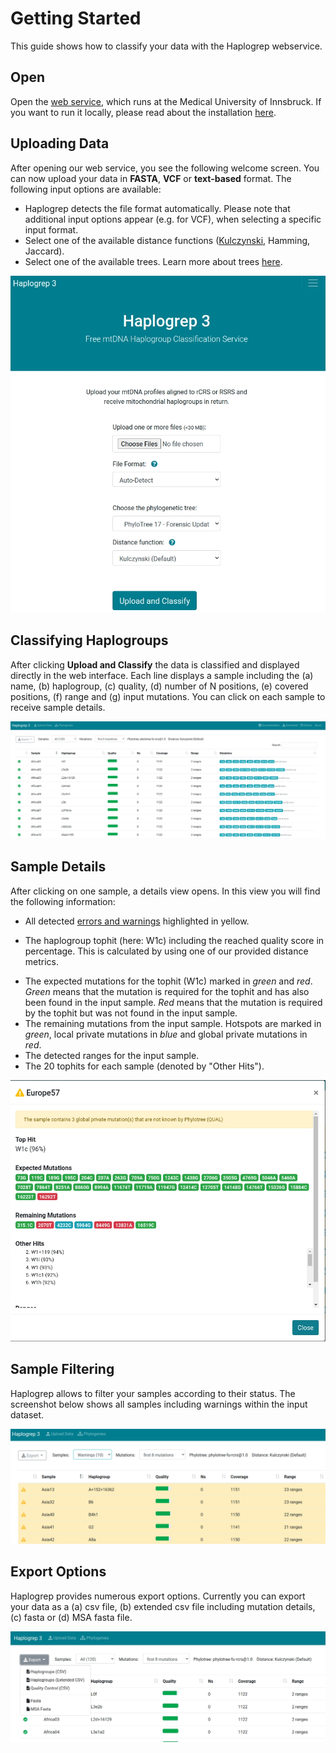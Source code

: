 # Getting Started

This guide shows how to classify your data with the Haplogrep webservice.

## Open
Open the [web service](https://haplogrep.i-med.ac.at/haplogrep3), which runs at the Medical University of Innsbruck. If you want to run it locally, please read about the installation [here](../installation).

## Uploading Data
After opening our web service, you see the following welcome screen. You can now upload your data in **FASTA**, **VCF** or **text-based** format. The following input options are available:

* Haplogrep detects the file format automatically. Please note that additional input options appear (e.g. for VCF), when selecting a specific input format.
* Select one of the available distance functions ([Kulczynski](../kulczynski), Hamming, Jaccard).
* Select one of the available trees. Learn more about trees [here](../trees).  

![](images/interface/welcome_screen.png)

## Classifying Haplogroups
After clicking **Upload and Classify** the data is classified and displayed directly in the web interface. Each line displays a sample including the (a) name, (b) haplogroup, (c) quality, (d) number of N positions, (e) covered positions, (f) range and (g) input mutations. You can click on each sample to receive sample details.

![](images/interface/data_classified.png)

## Sample Details
After clicking on one sample, a details view opens. In this view you will find the following information:

* All detected [errors and warnings](../errors-warnings) highlighted in yellow.
+ The haplogroup tophit (here: W1c) including the reached quality score in percentage. This is calculated by using one of our provided distance metrics.  
* The expected mutations for the tophit (W1c) marked in *green* and *red*. *Green* means that the mutation is required for the tophit and has also been found in the input sample. *Red* means that the mutation is required by the tophit but was not found in the input sample.
* The remaining mutations from the input sample. Hotspots are marked in *green*, local private mutations in *blue* and global private mutations in *red*.
* The detected ranges for the input sample.
* The 20 tophits for each sample (denoted by "Other Hits").

![](images/interface/sample_details.png)

## Sample Filtering
Haplogrep allows to filter your samples according to their status. The screenshot below shows all samples including warnings within the input dataset.  

![](images/interface/data_filtered.png)

## Export Options
Haplogrep provides numerous export options. Currently you can export your data as a (a) csv file, (b) extended csv file including mutation details, (c) fasta or (d) MSA fasta file.

![](images/interface/export_options.png)

